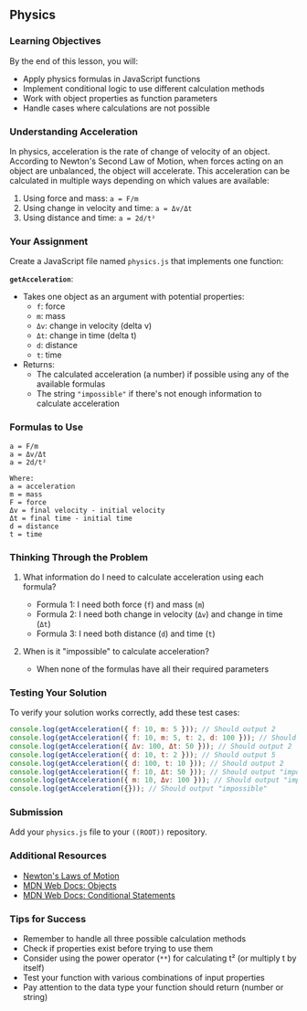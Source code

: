 ## Physics

### Learning Objectives

By the end of this lesson, you will:

- Apply physics formulas in JavaScript functions
- Implement conditional logic to use different calculation methods
- Work with object properties as function parameters
- Handle cases where calculations are not possible

### Understanding Acceleration

In physics, acceleration is the rate of change of velocity of an object. According to Newton's Second Law of Motion, when forces acting on an object are unbalanced, the object will accelerate. This acceleration can be calculated in multiple ways depending on which values are available:

1. Using force and mass: `a = F/m`
2. Using change in velocity and time: `a = Δv/Δt`
3. Using distance and time: `a = 2d/t²`

### Your Assignment

Create a JavaScript file named `physics.js` that implements one function:

**`getAcceleration`**:

- Takes one object as an argument with potential properties:
  - `f`: force
  - `m`: mass
  - `Δv`: change in velocity (delta v)
  - `Δt`: change in time (delta t)
  - `d`: distance
  - `t`: time
- Returns:
  - The calculated acceleration (a number) if possible using any of the available formulas
  - The string `"impossible"` if there's not enough information to calculate acceleration

### Formulas to Use

```
a = F/m
a = Δv/Δt
a = 2d/t²

Where:
a = acceleration
m = mass
F = force
Δv = final velocity - initial velocity
Δt = final time - initial time
d = distance
t = time
```

### Thinking Through the Problem

1. What information do I need to calculate acceleration using each formula?

   - Formula 1: I need both force (`f`) and mass (`m`)
   - Formula 2: I need both change in velocity (`Δv`) and change in time (`Δt`)
   - Formula 3: I need both distance (`d`) and time (`t`)

2. When is it "impossible" to calculate acceleration?
   - When none of the formulas have all their required parameters

### Testing Your Solution

To verify your solution works correctly, add these test cases:

```javascript
console.log(getAcceleration({ f: 10, m: 5 })); // Should output 2
console.log(getAcceleration({ f: 10, m: 5, t: 2, d: 100 })); // Should output 2
console.log(getAcceleration({ Δv: 100, Δt: 50 })); // Should output 2
console.log(getAcceleration({ d: 10, t: 2 })); // Should output 5
console.log(getAcceleration({ d: 100, t: 10 })); // Should output 2
console.log(getAcceleration({ f: 10, Δt: 50 })); // Should output "impossible"
console.log(getAcceleration({ m: 10, Δv: 100 })); // Should output "impossible"
console.log(getAcceleration({})); // Should output "impossible"
```

### Submission

Add your `physics.js` file to your `((ROOT))` repository.

### Additional Resources

- [Newton's Laws of Motion](https://www.physicsclassroom.com/class/newtlaws/Lesson-3/Newton-s-Second-Law)
- [MDN Web Docs: Objects](https://developer.mozilla.org/en-US/docs/Web/JavaScript/Guide/Working_with_Objects)
- [MDN Web Docs: Conditional Statements](https://developer.mozilla.org/en-US/docs/Web/JavaScript/Guide/Control_flow_and_error_handling)

### Tips for Success

- Remember to handle all three possible calculation methods
- Check if properties exist before trying to use them
- Consider using the power operator (`**`) for calculating t² (or multiply t by itself)
- Test your function with various combinations of input properties
- Pay attention to the data type your function should return (number or string)
